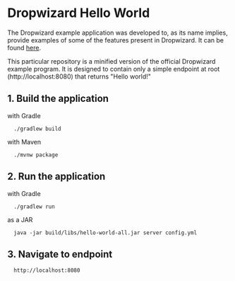 # Dropwizard Hello World

The Dropwizard example application was developed to, as its name implies, provide examples of some of the features
present in Dropwizard. It can be found [here](https://github.com/dropwizard/dropwizard/tree/release/4.0.x/dropwizard-example).

This particular repository is a minified version of the official Dropwizard example program. It is designed to contain
only a simple endpoint at root (http://localhost:8080) that returns "Hello world!"


## 1. Build the application

with Gradle

      ./gradlew build

with Maven

      ./mvnw package

## 2. Run the application 

with Gradle

      ./gradlew run

   as a JAR

      java -jar build/libs/hello-world-all.jar server config.yml

## 3. Navigate to endpoint

      http://localhost:8080
